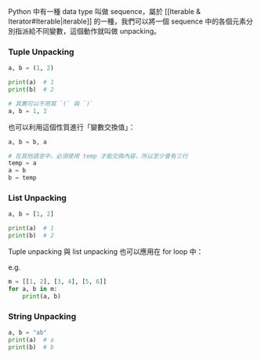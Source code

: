 Python 中有一種 data type 叫做 sequence，屬於 [[Iterable & Iterator#Iterable|iterable]] 的一種，我們可以將一個 sequence 中的各個元素分別指派給不同變數，這個動作就叫做 unpacking。

### Tuple Unpacking

```Python
a, b = (1, 2)

print(a)  # 1
print(b)  # 2

# 其實可以不用寫 `(` 與 `)`
a, b = 1, 2
```

也可以利用這個性質進行「變數交換值」：

```Python
a, b = b, a

# 在其他語言中，必須使用 temp 才能交換內容，所以至少會有三行
temp = a
a = b
b = temp
```

### List Unpacking

```Python
a, b = [1, 2]

print(a)  # 1
print(b)  # 2
```

Tuple unpacking 與 list unpacking 也可以應用在 for loop 中：

e.g.

```Python
m = [[1, 2], [3, 4], [5, 6]]
for a, b in m:
    print(a, b)
```

### String Unpacking

```Python
a, b = "ab"
print(a)  # a
print(b)  # b
```
